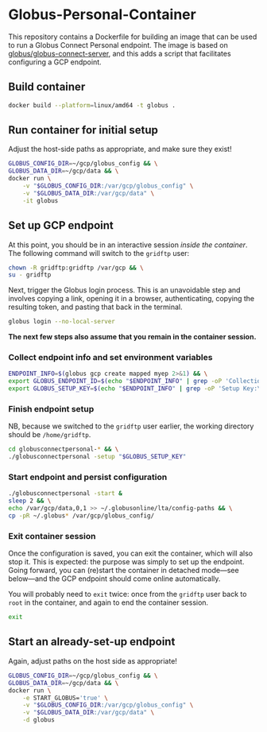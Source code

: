 # Globus-Personal-Container

This repository contains a Dockerfile for building an image that can be used to
run a Globus Connect Personal endpoint. The image is based on
[globus/globus-connect-server](https://hub.docker.com/r/globus/globus-connect-server),
and this adds a script that facilitates configuring a GCP endpoint.

## Build container

```sh
docker build --platform=linux/amd64 -t globus .
```

## Run container for initial setup

Adjust the host-side paths as appropriate, and make sure they exist!

```sh
GLOBUS_CONFIG_DIR=~/gcp/globus_config && \
GLOBUS_DATA_DIR=~/gcp/data && \
docker run \
    -v "$GLOBUS_CONFIG_DIR:/var/gcp/globus_config" \
    -v "$GLOBUS_DATA_DIR:/var/gcp/data" \
    -it globus
```

## Set up GCP endpoint

At this point, you should be in an interactive session _inside the container_.
The following command will switch to the `gridftp` user:

```sh
chown -R gridftp:gridftp /var/gcp && \
su - gridftp
```

Next, trigger the Globus login process. This is an unavoidable step and involves
copying a link, opening it in a browser, authenticating, copying the resulting
token, and pasting that back in the terminal.

```sh
globus login --no-local-server
```

**The next few steps also assume that you remain in the container session.**

### Collect endpoint info and set environment variables

```sh
ENDPOINT_INFO=$(globus gcp create mapped myep 2>&1) && \
export GLOBUS_ENDPOINT_ID=$(echo "$ENDPOINT_INFO" | grep -oP 'Collection ID:\s+\K[0-9a-f-]+') && \
export GLOBUS_SETUP_KEY=$(echo "$ENDPOINT_INFO" | grep -oP 'Setup Key:\s+\K[0-9a-f-]+')
```

### Finish endpoint setup

NB, because we switched to the `gridftp` user earlier, the working directory
should be `/home/gridftp`.

```sh
cd globusconnectpersonal-* && \
./globusconnectpersonal -setup "$GLOBUS_SETUP_KEY"
```

### Start endpoint and persist configuration

```sh
./globusconnectpersonal -start &
sleep 2 && \
echo /var/gcp/data,0,1 >> ~/.globusonline/lta/config-paths && \
cp -pR ~/.globus* /var/gcp/globus_config/
```

### Exit container session

Once the configuration is saved, you can exit the container, which will also
stop it. This is expected: the purpose was simply to set up the endpoint. Going
forward, you can (re)start the container in detached mode—see below—and the GCP
endpoint should come online automatically.

You will probably need to `exit` twice: once from the `gridftp` user back to
`root` in the container, and again to end the container session.

```sh
exit
```

## Start an already-set-up endpoint

Again, adjust paths on the host side as appropriate!

```sh
GLOBUS_CONFIG_DIR=~/gcp/globus_config && \
GLOBUS_DATA_DIR=~/gcp/data && \
docker run \
    -e START_GLOBUS='true' \
    -v "$GLOBUS_CONFIG_DIR:/var/gcp/globus_config" \
    -v "$GLOBUS_DATA_DIR:/var/gcp/data" \
    -d globus
```
